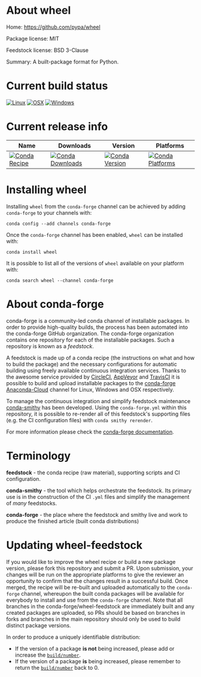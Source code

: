 About wheel
===========

Home: https://github.com/pypa/wheel

Package license: MIT

Feedstock license: BSD 3-Clause

Summary: A built-package format for Python.



Current build status
====================

[![Linux](https://img.shields.io/circleci/project/github/conda-forge/wheel-feedstock/master.svg?label=Linux)](https://circleci.com/gh/conda-forge/wheel-feedstock)
[![OSX](https://img.shields.io/travis/conda-forge/wheel-feedstock/master.svg?label=macOS)](https://travis-ci.org/conda-forge/wheel-feedstock)
[![Windows](https://img.shields.io/appveyor/ci/conda-forge/wheel-feedstock/master.svg?label=Windows)](https://ci.appveyor.com/project/conda-forge/wheel-feedstock/branch/master)

Current release info
====================

| Name | Downloads | Version | Platforms |
| --- | --- | --- | --- |
| [![Conda Recipe](https://img.shields.io/badge/recipe-wheel-green.svg)](https://anaconda.org/conda-forge/wheel) | [![Conda Downloads](https://img.shields.io/conda/dn/conda-forge/wheel.svg)](https://anaconda.org/conda-forge/wheel) | [![Conda Version](https://img.shields.io/conda/vn/conda-forge/wheel.svg)](https://anaconda.org/conda-forge/wheel) | [![Conda Platforms](https://img.shields.io/conda/pn/conda-forge/wheel.svg)](https://anaconda.org/conda-forge/wheel) |

Installing wheel
================

Installing `wheel` from the `conda-forge` channel can be achieved by adding `conda-forge` to your channels with:

```
conda config --add channels conda-forge
```

Once the `conda-forge` channel has been enabled, `wheel` can be installed with:

```
conda install wheel
```

It is possible to list all of the versions of `wheel` available on your platform with:

```
conda search wheel --channel conda-forge
```


About conda-forge
=================

conda-forge is a community-led conda channel of installable packages.
In order to provide high-quality builds, the process has been automated into the
conda-forge GitHub organization. The conda-forge organization contains one repository
for each of the installable packages. Such a repository is known as a *feedstock*.

A feedstock is made up of a conda recipe (the instructions on what and how to build
the package) and the necessary configurations for automatic building using freely
available continuous integration services. Thanks to the awesome service provided by
[CircleCI](https://circleci.com/), [AppVeyor](https://www.appveyor.com/)
and [TravisCI](https://travis-ci.org/) it is possible to build and upload installable
packages to the [conda-forge](https://anaconda.org/conda-forge)
[Anaconda-Cloud](https://anaconda.org/) channel for Linux, Windows and OSX respectively.

To manage the continuous integration and simplify feedstock maintenance
[conda-smithy](https://github.com/conda-forge/conda-smithy) has been developed.
Using the ``conda-forge.yml`` within this repository, it is possible to re-render all of
this feedstock's supporting files (e.g. the CI configuration files) with ``conda smithy rerender``.

For more information please check the [conda-forge documentation](https://conda-forge.org/docs/).

Terminology
===========

**feedstock** - the conda recipe (raw material), supporting scripts and CI configuration.

**conda-smithy** - the tool which helps orchestrate the feedstock.
                   Its primary use is in the construction of the CI ``.yml`` files
                   and simplify the management of *many* feedstocks.

**conda-forge** - the place where the feedstock and smithy live and work to
                  produce the finished article (built conda distributions)


Updating wheel-feedstock
========================

If you would like to improve the wheel recipe or build a new
package version, please fork this repository and submit a PR. Upon submission,
your changes will be run on the appropriate platforms to give the reviewer an
opportunity to confirm that the changes result in a successful build. Once
merged, the recipe will be re-built and uploaded automatically to the
`conda-forge` channel, whereupon the built conda packages will be available for
everybody to install and use from the `conda-forge` channel.
Note that all branches in the conda-forge/wheel-feedstock are
immediately built and any created packages are uploaded, so PRs should be based
on branches in forks and branches in the main repository should only be used to
build distinct package versions.

In order to produce a uniquely identifiable distribution:
 * If the version of a package **is not** being increased, please add or increase
   the [``build/number``](https://conda.io/docs/user-guide/tasks/build-packages/define-metadata.html#build-number-and-string).
 * If the version of a package **is** being increased, please remember to return
   the [``build/number``](https://conda.io/docs/user-guide/tasks/build-packages/define-metadata.html#build-number-and-string)
   back to 0.
